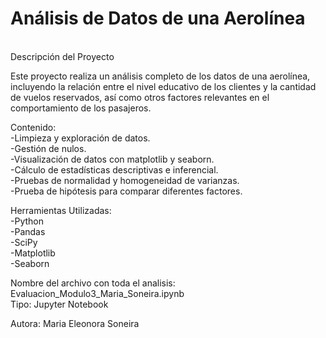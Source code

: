 # Análisis de Datos de una Aerolínea
<br>Descripción del Proyecto

Este proyecto realiza un análisis completo de los datos de una aerolínea, incluyendo la relación entre el nivel educativo de los clientes y la cantidad de vuelos reservados, así como otros factores relevantes en el comportamiento de los pasajeros.

Contenido:
<br>-Limpieza y exploración de datos.
<br>-Gestión de nulos. 
<br>-Visualización de datos con matplotlib y seaborn.
<br>-Cálculo de estadísticas descriptivas e inferencial.
<br>-Pruebas de normalidad y homogeneidad de varianzas.
<br>-Prueba de hipótesis para comparar diferentes factores.

Herramientas Utilizadas:
<br>-Python
<br>-Pandas
<br>-SciPy
<br>-Matplotlib
<br>-Seaborn

Nombre del archivo con toda el analisis: Evaluacion_Modulo3_Maria_Soneira.ipynb
<br>Tipo: Jupyter Notebook

Autora: Maria Eleonora Soneira


